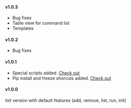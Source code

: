 #### v1.0.3
- Bug fixes
- Table view for command list
- Templates

#### v1.0.2
- Bug fixes

#### v1.0.1
- Special scripts added. <a href="README.md#special-scripts">Check out</a>
- Pip install and freeze shorcuts added. <a href="README.md#pip-shortcuts">Check out</a>

#### v1.0.0
Init version with default features (add, remove, list, run, init)